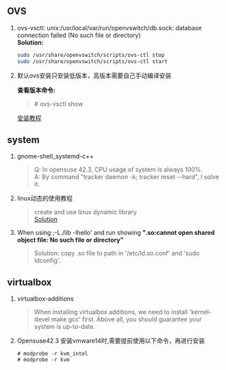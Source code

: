 ## OVS
1. ovs-vsctl: unix:/usr/local/var/run/openvswitch/db.sock: database connection failed (No such file or directory)  
    **Solution:**
    ```Bash
    sudo /usr/share/openvswitch/scripts/ovs-ctl stop
    sudo /usr/share/openvswitch/scripts/ovs-ctl start
    ```
2. 默认ovs安装只安装低版本，高版本需要自己手动编译安装

   **查看版本命令:**
   > \# ovs-vsctl show
   
   [安装教程](https://www.cnblogs.com/goldsunshine/p/10331606.html)
## system
1. gnome-shell_systemd-c++
    >Q: In opensuse 42.3, CPU usage of system is always 100%.  
    A: By command "tracker daemon -k; tracker reset --hard", I solve it.
2. linux动态的使用教程  
   > create and use linux dynamic library  
   [Solution](https://blog.csdn.net/jiangnanyouzi/article/details/3321150)
3. When using ;-L./lib -lhello' and run showing **".so:cannot open shared object file: No such file or directory"**
   > Solution: copy .so file to path in '/etc/ld.so.conf' and 'sudo ldconfig'.
## virtualbox
1. virtualbox-additions
   >When installing virtualbox additions, we need to install 'kernel-devel make gcc' first. Above all, you should guarantee your system is up-to-date.
2. Opensuse42.3 安装vmware14时,需要提前使用以下命令，再进行安装
   ```
   # modprobe -r kvm_intel
   # modprobe -r kvm
   ```

